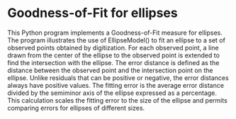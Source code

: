 # Goodness-of-Fit for ellipses
This Python program implements a Goodness-of-Fit measure for ellipses.  The program illustrates the use of EllipseModel() to fit an ellipse to a set of observed points obtained by digitization.  For each observed point, a line drawn from the center of the ellipse to the observed point is extended to find the intersection with the ellipse.  The error distance is defined as the distance between the observed point and the intersection point on the ellipse.  Unlike residuals that can be positive or negative, the error distances always have positive values. The fitting error is the average error distance divided by the semiminor axis of the ellipse expressed as a percentage.  This calculation scales the fitting error to the size of the ellipse and permits comparing errors for ellipses of different sizes.
